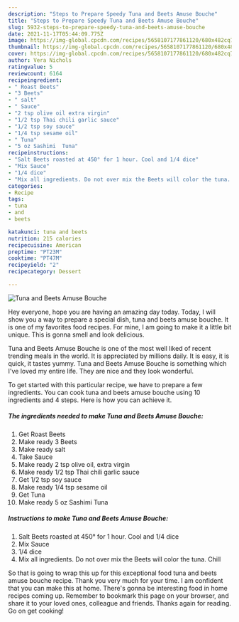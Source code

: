```yaml
---
description: "Steps to Prepare Speedy Tuna and Beets Amuse Bouche"
title: "Steps to Prepare Speedy Tuna and Beets Amuse Bouche"
slug: 5932-steps-to-prepare-speedy-tuna-and-beets-amuse-bouche
date: 2021-11-17T05:44:09.775Z
image: https://img-global.cpcdn.com/recipes/5658107177861120/680x482cq70/tuna-and-beets-amuse-bouche-recipe-main-photo.jpg
thumbnail: https://img-global.cpcdn.com/recipes/5658107177861120/680x482cq70/tuna-and-beets-amuse-bouche-recipe-main-photo.jpg
cover: https://img-global.cpcdn.com/recipes/5658107177861120/680x482cq70/tuna-and-beets-amuse-bouche-recipe-main-photo.jpg
author: Vera Nichols
ratingvalue: 5
reviewcount: 6164
recipeingredient:
- " Roast Beets"
- "3 Beets"
- " salt"
- " Sauce"
- "2 tsp olive oil extra virgin"
- "1/2 tsp Thai chili garlic sauce"
- "1/2 tsp soy sauce"
- "1/4 tsp sesame oil"
- " Tuna"
- "5 oz Sashimi  Tuna"
recipeinstructions:
- "Salt Beets roasted at 450° for 1 hour. Cool and 1/4 dice"
- "Mix Sauce"
- "1/4 dice"
- "Mix all ingredients. Do not over mix the Beets will color the tuna. Chill"
categories:
- Recipe
tags:
- tuna
- and
- beets

katakunci: tuna and beets 
nutrition: 215 calories
recipecuisine: American
preptime: "PT23M"
cooktime: "PT47M"
recipeyield: "2"
recipecategory: Dessert

---
```



![Tuna and Beets Amuse Bouche](https://img-global.cpcdn.com/recipes/5658107177861120/680x482cq70/tuna-and-beets-amuse-bouche-recipe-main-photo.jpg)

Hey everyone, hope you are having an amazing day today. Today, I will show you a way to prepare a special dish, tuna and beets amuse bouche. It is one of my favorites food recipes. For mine, I am going to make it a little bit unique. This is gonna smell and look delicious.



Tuna and Beets Amuse Bouche is one of the most well liked of recent trending meals in the world. It is appreciated by millions daily. It is easy, it is quick, it tastes yummy. Tuna and Beets Amuse Bouche is something which I've loved my entire life. They are nice and they look wonderful.


To get started with this particular recipe, we have to prepare a few ingredients. You can cook tuna and beets amuse bouche using 10 ingredients and 4 steps. Here is how you can achieve it.

<!--inarticleads1-->

##### The ingredients needed to make Tuna and Beets Amuse Bouche:

1. Get  Roast Beets
1. Make ready 3 Beets
1. Make ready  salt
1. Take  Sauce
1. Make ready 2 tsp olive oil, extra virgin
1. Make ready 1/2 tsp Thai chili garlic sauce
1. Get 1/2 tsp soy sauce
1. Make ready 1/4 tsp sesame oil
1. Get  Tuna
1. Make ready 5 oz Sashimi  Tuna




<!--inarticleads2-->

##### Instructions to make Tuna and Beets Amuse Bouche:

1. Salt Beets roasted at 450° for 1 hour. Cool and 1/4 dice
1. Mix Sauce
1. 1/4 dice
1. Mix all ingredients. Do not over mix the Beets will color the tuna. Chill




So that is going to wrap this up for this exceptional food tuna and beets amuse bouche recipe. Thank you very much for your time. I am confident that you can make this at home. There's gonna be interesting food in home recipes coming up. Remember to bookmark this page on your browser, and share it to your loved ones, colleague and friends. Thanks again for reading. Go on get cooking!
